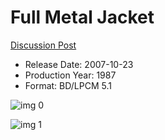 # Full Metal Jacket

[Discussion Post](https://www.avsforum.com/threads/bass-eq-for-filtered-movies.2995212/post-59259574)

* Release Date: 2007-10-23
* Production Year: 1987
* Format: BD/LPCM 5.1

![img 0](https://i.imgur.com/3AxweSr.jpg)

![img 1](https://i.imgur.com/ryDGXLk.png)

